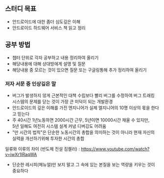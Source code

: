 ## 스터디 목표
- 안드로이드에 대한 좀더 심도깊은 이해
- 안드로이드 하드웨어 서비스 책 읽고 정리
## 공부 방법
- 챕터 단위로 각자 공부하고 내용 정리하여 올리기
- 해당내용에 대해 상대방에게 설명 및 질문
- 해당내용 중 모르는 것이 있으면 질문 또는 구글링통해 추가 정리하여 올리기

### 저자 서문 중 인상깊은 말
- 버그가 발생하지 않게 근본적인 대책 수립보다 빨리 버그를 수정하여 버그 트래킹 시스템의 문제를 닫는 것이 가장 큰 미덕이 되는 개발환경
- 안드로이드의 깊은 이해를 가진 엔지니어가 실제 엘지니어의 10명 이상의 몫을 한다고 믿는다
- 주 40시간 1년노동하면 2000시간 근무, 5년이면 10000시간 채울 수 있지만,  
5년 일해도 여전히 시스템 설계 커녕 디버깅도 어려움
- "만 시간의 법칙"은 단순한 노동시간의 총합을 의미하는 것이 아니라 현재 자신의 실력을 개선하기위해 투자한 시간의 총합

일류와 이류의 차이 (반도체 전설 짐켈러) : https://www.youtube.com/watch?v=iwXr1IRaqWA  
- 단순한 레시피(메뉴얼)만 보지 말고 그 속에 있는 본질을 보는 역량을 키우는 것이 중요하다
